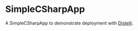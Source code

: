 SimpleCSharpApp
===============

A SimpleCSharpApp to demonstrate deployment with <a href="https://www.distelli.com">Distelli</a>.
